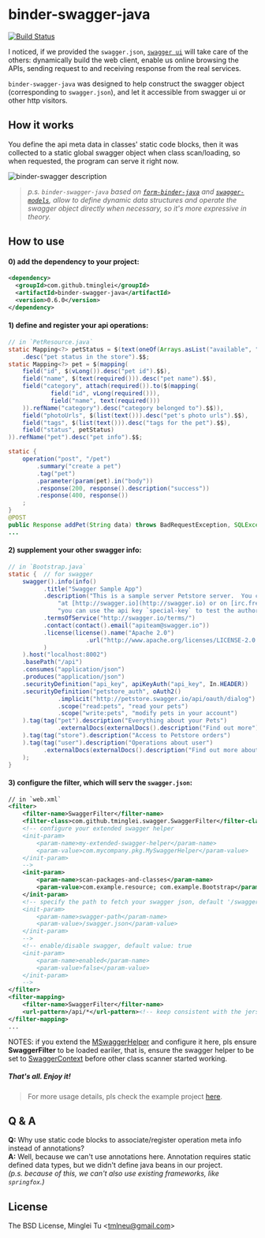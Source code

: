 # binder-swagger-java

[![Build Status](https://travis-ci.org/tminglei/binder-swagger-java.svg?branch=master)](https://travis-ci.org/tminglei/binder-swagger-java)

I noticed, if we provided the `swagger.json`, [`swagger ui`](http://petstore.swagger.io/) will take care of the others: dynamically build the web client, enable us online browsing the APIs, sending request to and receiving response from the real services.

`binder-swagger-java` was designed to help construct the swagger object (corresponding to `swagger.json`), and let it accessible from swagger ui or other http visitors.


## How it works
You define the api meta data in classes' static code blocks, then it was collected to a static global swagger object when class scan/loading, so when requested, the program can serve it right now.

![binder-swagger description](https://raw.githubusercontent.com/tminglei/binder-swagger-java/master/binder-swagger-java.png)

> _p.s. `binder-swagger-java` based on [`form-binder-java`](https://github.com/tminglei/form-binder-java) and [`swagger-models`](https://github.com/swagger-api/swagger-core), allow to define dynamic data structures and operate the swagger object directly when necessary, so it's more expressive in theory._


## How to use
#### 0) add the dependency to your project:
```xml
<dependency>
  <groupId>com.github.tminglei</groupId>
  <artifactId>binder-swagger-java</artifactId>
  <version>0.6.0</version>
</dependency>
```
#### 1) define and register your api operations:
```java
// in `PetResource.java`
static Mapping<?> petStatus = $(text(oneOf(Arrays.asList("available", "pending", "sold"))))
    .desc("pet status in the store").$$;
static Mapping<?> pet = $(mapping(
    field("id", $(vLong()).desc("pet id").$$),
    field("name", $(text(required())).desc("pet name").$$),
    field("category", attach(required()).to($(mapping(
            field("id", vLong(required())),
            field("name", text(required()))
    )).refName("category").desc("category belonged to").$$)),
    field("photoUrls", $(list(text())).desc("pet's photo urls").$$),
    field("tags", $(list(text())).desc("tags for the pet").$$),
    field("status", petStatus)
)).refName("pet").desc("pet info").$$;

static {
    operation("post", "/pet")
        .summary("create a pet")
        .tag("pet")
        .parameter(param(pet).in("body"))
        .response(200, response().description("success"))
        .response(400, response())
    ;
}
@POST
public Response addPet(String data) throws BadRequestException, SQLException {
...
```
#### 2) supplement your other swagger info:
```java
// in `Bootstrap.java`
static {  // for swagger
	swagger().info(info()
	      .title("Swagger Sample App")
	      .description("This is a sample server Petstore server.  You can find out more about Swagger " +
		      "at [http://swagger.io](http://swagger.io) or on [irc.freenode.net, #swagger](http://swagger.io/irc/).  For this sample, " +
		      "you can use the api key `special-key` to test the authorization filters.")
	      .termsOfService("http://swagger.io/terms/")
	      .contact(contact().email("apiteam@swagger.io"))
	      .license(license().name("Apache 2.0")
		              .url("http://www.apache.org/licenses/LICENSE-2.0.html")
	      )
	).host("localhost:8002")
	.basePath("/api")
	.consumes("application/json")
	.produces("application/json")
	.securityDefinition("api_key", apiKeyAuth("api_key", In.HEADER))
	.securityDefinition("petstore_auth", oAuth2()
		      .implicit("http://petstore.swagger.io/api/oauth/dialog")
		      .scope("read:pets", "read your pets")
		      .scope("write:pets", "modify pets in your account")
	).tag(tag("pet").description("Everything about your Pets")
		      .externalDocs(externalDocs().description("Find out more").url("http://swagger.io"))
	).tag(tag("store").description("Access to Petstore orders")
	).tag(tag("user").description("Operations about user")
	      .externalDocs(externalDocs().description("Find out more about our store").url("http://swagger.io"))
	);
}
```
#### 3) configure the filter, which will serv the `swagger.json`:
```xml
// in `web.xml`
<filter>
    <filter-name>SwaggerFilter</filter-name>
    <filter-class>com.github.tminglei.swagger.SwaggerFilter</filter-class>
    <!-- configure your extended swagger helper
    <init-param>
        <param-name>my-extended-swagger-helper</param-name>
        <param-value>com.mycompany.pkg.MySwaggerHelper</param-value>
    </init-param>
    -->
    <init-param>
        <param-name>scan-packages-and-classes</param-name>
        <param-value>com.example.resource; com.example.Bootstrap</param-value>
    </init-param>
    <!-- specify the path to fetch your swagger json, default '/swagger.json'
    <init-param>
        <param-name>swagger-path</param-name>
        <param-value>/swagger.json</param-value>
    </init-param>
    -->
    <!-- enable/disable swagger, default value: true
    <init-param>
        <param-name>enabled</param-name>
        <param-value>false</param-value>
    </init-param>
    -->
</filter>
<filter-mapping>
    <filter-name>SwaggerFilter</filter-name>
    <url-pattern>/api/*</url-pattern><!-- keep consistent with the jersey servlet mapping -->
</filter-mapping>
...
```
NOTES: if you extend the [MSwaggerHelper](https://github.com/tminglei/binder-swagger-java/blob/master/src/main/java/com/github/tminglei/swagger/MSwaggerHelper.java) and configure it here, pls ensure **SwaggerFilter** to be loaded eariler, that is, ensure the swagger helper to be set to [SwaggerContext](https://github.com/tminglei/binder-swagger-java/blob/master/src/main/java/com/github/tminglei/swagger/SwaggerContext.java) before other class scanner started working.


##### That's all. Enjoy it!


> For more usage details, pls check the example project [here](https://github.com/tminglei/binder-swagger-java/tree/master/example/java-jaxrs).


## Q & A
**Q:** Why use static code blocks to associate/register operation meta info instead of annotations?  
**A:** Well, because we can't use annotations here. Annotation requires static defined data types, but we didn't define java beans in our project.  
_(p.s. because of this, we can't also use existing frameworks, like `springfox`.)_


## License
The BSD License, Minglei Tu &lt;tmlneu@gmail.com&gt;
